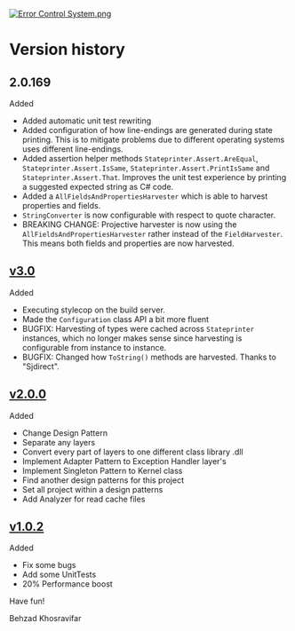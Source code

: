 [![Error Control System.png](https://raw.githubusercontent.com/Behzadkhosravifar/ErrorControlSystem/master/Images/Error%20Control%20System.png)](https://github.com/Behzadkhosravifar/ErrorControlSystem)

# Version history

## 2.0.169

Added

* Added automatic unit test rewriting
* Added configuration of how line-endings are generated during state printing. This is to mitigate problems due to different operating systems uses different line-endings.
* Added assertion helper methods `Stateprinter.Assert.AreEqual`, `Stateprinter.Assert.IsSame`, `Stateprinter.Assert.PrintIsSame` and `Stateprinter.Assert.That`.  Improves the unit test experience by printing a suggested expected string as C# code.
* Added a `AllFieldsAndPropertiesHarvester` which is able to harvest properties and fields.
* `StringConverter` is now configurable with respect to quote character.
* BREAKING CHANGE: Projective harvester is now using the `AllFieldsAndPropertiesHarvester` rather instead of the `FieldHarvester`. This means both fields and properties are now harvested.


## [v3.0](https://github.com/Behzadkhosravifar/ErrorControlSystem/archive/v3.0.zip)

Added

* Executing stylecop on the build server.
* Made the `Configuration` class API a bit more fluent
* BUGFIX: Harvesting of types were cached across `Stateprinter` instances, which no longer makes sense since harvesting is configurable from instance to instance.
* BUGFIX: Changed how `ToString()` methods are harvested. Thanks to "Sjdirect".


## [v2.0.0](https://github.com/Behzadkhosravifar/ErrorControlSystem/archive/v2.0.zip)

Added

* Change Design Pattern
* Separate any layers
* Convert every part of layers to one different class library .dll
* Implement Adapter Pattern to Exception Handler layer's
* Implement Singleton Pattern to Kernel class
* Find another design patterns for this project
* Set all project within a design patterns
* Add Analyzer for read cache files



## [v1.0.2](https://github.com/Behzadkhosravifar/ErrorControlSystem/archive/v1.0.zip)


Added

* Fix some bugs
* Add some UnitTests
* 20% Performance boost



Have fun!

Behzad Khosravifar
